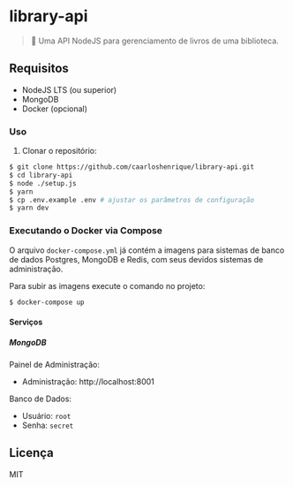 # library-api

> :blue_book: Uma API NodeJS para gerenciamento de livros de uma biblioteca.

## Requisitos

- NodeJS LTS (ou superior)
- MongoDB
- Docker (opcional)

### Uso

1. Clonar o repositório:

```sh
$ git clone https://github.com/caarloshenrique/library-api.git
$ cd library-api
$ node ./setup.js
$ yarn
$ cp .env.example .env # ajustar os parâmetros de configuração
$ yarn dev
```

### Executando o Docker via Compose

O arquivo `docker-compose.yml` já contém a imagens para sistemas de banco de dados Postgres, MongoDB e Redis, com seus devidos sistemas de administração.

Para subir as imagens execute o comando no projeto:

```bash
$ docker-compose up
```

#### Serviços

##### MongoDB

Painel de Administração:

* Administração: http://localhost:8001

Banco de Dados:

* Usuário: `root`
* Senha: `secret`

## Licença

MIT
